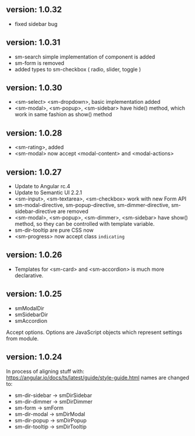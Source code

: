 ## version: 1.0.32

- fixed sidebar bug

## version: 1.0.31

- sm-search simple implementation of component is added
- sm-form is removed
- added types to sm-checkbox ( radio, slider, toggle )

## version: 1.0.30

- &lt;sm-select> &lt;sm-dropdown>, basic implementation added
- &lt;sm-modal>, &lt;sm-popup>, &lt;sm-sidebar> have hide() method, which work in same fashion as show() method

## version: 1.0.28

- &lt;sm-rating>, added
- &lt;sm-modal> now accept &lt;modal-content> and &lt;modal-actions>

## version: 1.0.27

- Update to Angular rc.4
- Update to Semantic UI 2.2.1
- &lt;sm-input>, &lt;sm-textarea>, &lt;sm-checkbox> work with new Form API
- sm-modal-directive, sm-popup-directive, sm-dimmer-directive, sm-sidebar-directive are removed
- &lt;sm-modal>, &lt;sm-popup>, &lt;sm-dimmer>, &lt;sm-sidebar> have show() method, so they can be controlled with template variable.
- sm-dir-tooltip are pure CSS now
- &lt;sm-progress> now accept class ```indicating```

## version: 1.0.26

- Templates for &lt;sm-card> and &lt;sm-accordion> is much more declarative.

## version: 1.0.25

- smModalDir
- smSidebarDir
- smAccordion

Accept options. Options are JavaScript objects which represent settings from module.

## version: 1.0.24

In process of aligning stuff with: https://angular.io/docs/ts/latest/guide/style-guide.html names are changed to:

- sm-dir-sidebar -> smDirSidebar
- sm-dir-dimmer -> smDirDimmer
- sm-form -> smForm
- sm-dir-modal -> smDirModal
- sm-dir-popup -> smDirPopup
- sm-dir-tooltip -> smDirTooltip